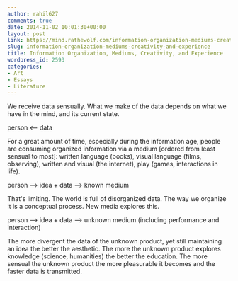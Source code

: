 ```yaml
---
author: rahil627
comments: true
date: 2014-11-02 10:01:30+00:00
layout: post
link: https://mind.rathewolf.com/information-organization-mediums-creativity-and-experience/
slug: information-organization-mediums-creativity-and-experience
title: Information Organization, Mediums, Creativity, and Experience
wordpress_id: 2593
categories:
- Art
- Essays
- Literature
---
```


We receive data sensually. What we make of the data depends on what we have in the mind, and its current state.

person <-- data

For a great amount of time, especially during the information age, people are consuming organized information via a medium [ordered from least sensual to most]: written language (books), visual language (films, observing), written and visual (the internet), play (games, interactions in life).

person --> idea + data --> known medium

That's limiting. The world is full of disorganized data. The way we organize it is a conceptual process. New media explores this.

person --> idea + data --> unknown medium (including performance and interaction)

The more divergent the data of the unknown product, yet still maintaining an idea the better the aesthetic. The more the unknown product explores knowledge (science, humanities) the better the education. The more sensual the unknown product the more pleasurable it becomes and the faster data is transmitted.
